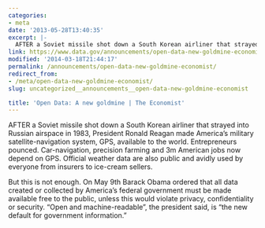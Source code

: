 ```yaml
---
categories:
- meta
date: '2013-05-28T13:40:35'
excerpt: |-
  AFTER a Soviet missile shot down a South Korean airliner that strayed into Russian airspace in 1983, President Ronald Reagan made America's military satellite-navigation system, GPS, available to the world. Entrepreneurs pounced. Car-navigation, precision farming and 3m American jobs now …
link: https://www.data.gov/announcements/open-data-new-goldmine-economist
modified: '2014-03-18T21:44:17'
permalink: /announcements/open-data-new-goldmine-economist/
redirect_from:
- /meta/open-data-new-goldmine-economist/
slug: uncategorized__announcements__open-data-new-goldmine-economist

title: 'Open Data: A new goldmine | The Economist'
---
```


AFTER a Soviet missile shot down a South Korean airliner that strayed into Russian airspace in 1983, President Ronald Reagan made America’s military satellite-navigation system, GPS, available to the world. Entrepreneurs pounced. Car-navigation, precision farming and 3m American jobs now depend on GPS. Official weather data are also public and avidly used by everyone from insurers to ice-cream sellers.

But this is not enough. On May 9th Barack Obama ordered that all data created or collected by America’s federal government must be made available free to the public, unless this would violate privacy, confidentiality or security. “Open and machine-readable”, the president said, is “the new default for government information.”

